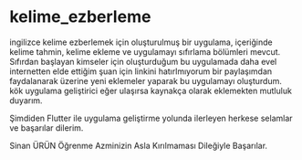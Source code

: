 # kelime_ezberleme
 
ingilizce kelime ezberlemek için oluşturulmuş bir uygulama,
içeriğinde kelime tahmin, kelime ekleme ve uygulamayı sıfırlama bölümleri mevcut.
Sıfırdan başlayan kimseler için oluşturduğum bu uygulamada daha evel internetten elde ettiğim şuan için linkini hatırlmıyorum bir paylaşımdan faydalanarak üzerine yeni eklemeler yaparak bu uygulamayı oluşturdum. kök uygulama geliştirici eğer ulaşırsa kaynakça olarak eklemekten mutluluk duyarım. 

Şimdiden Flutter ile uygulama geliştirme yolunda ilerleyen herkese selamlar ve başarılar dilerim.


Sinan ÜRÜN
Öğrenme Azminizin Asla Kırılmaması Dileğiyle Başarılar.

